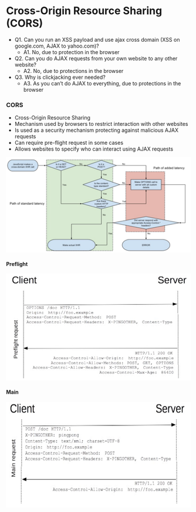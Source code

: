 # Cross-Origin Resource Sharing (CORS)

* Q1. Can you run an XSS payload and use ajax cross domain (XSS on google.com, AJAX to yahoo.com)?
  * A1. No, due to protection in the browser
* Q2. Can you do AJAX requests from your own website to any other website?
  * A2. No, due to protections in the browser
* Q3. Why is clickjacking ever needed?
  * A3. As you can’t do AJAX to everything, due to protections in the browser

### CORS

* Cross-Origin Resource Sharing
* Mechanism used by browsers to restrict interaction with other websites
* Is used as a security mechanism protecting against malicious AJAX requests
* Can require pre-flight request in some cases
* Allows websites to specify who can interact using AJAX requests

<img src="img\8\1.png" alt="1" style="zoom:80%;" />

#### Preflight

<img src="img\8\2.png" alt="2" style="zoom:80%;" />

#### Main

<img src="img\8\3.png" alt="3" style="zoom:80%;" />